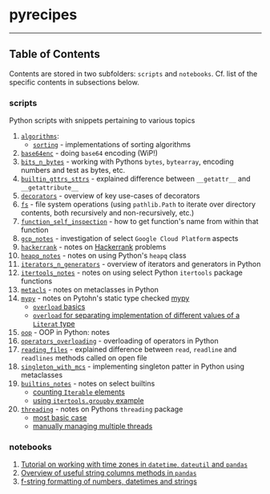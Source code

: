 # pyrecipes


----
## Table of Contents

Contents are stored in two subfolders: `scripts` and `notebooks`. 
Cf. list of the specific contents in subsections below.

### scripts 
Python scripts with snippets pertaining to various topics 
1. [`algorithms`](./scripts/algorithms):
   * [`sorting`](./scripts/algorithms/sorting) - implementations of sorting algorithms
2. [`base64enc`](./scripts/base64enc) - doing `base64` encoding (WiP!) 
3. [`bits_n_bytes`](./scripts/bits_n_bytes) - working with Pythons `bytes`, `bytearray`, encoding numbers and test as bytes, etc.
4. [`builtin_gttrs_sttrs`](./scripts/builtin_gttrs_sttrs) - explained difference between `__getattr__` and `__getattribute__`
5. [`decorators`](./scripts/decorators) - overview of key use-cases of decorators
6. [`fs`](./scripts/fs) - file system operations (using `pathlib.Path` to iterate over directory contents, both recursively and non-recursively, etc.)
7. [`function_self_inspection`](./scripts/function_self_inspection) - how to get function's name from within that function 
8. [`gcp_notes`](./scripts/gcp_notes) - investigation of select `Google Cloud Platform` aspects 
9. [`hackerrank`](./scripts/hackerrank) - notes on [Hackerrank](http://hackerrank.com/) problems
10. [`heapq_notes`](./scripts/heapq_notes) - notes on using Python's `heapq` class
11. [`iterators_n_generators`](./scripts/iterators_n_generators) - overview of iterators and generators in Python
12. [`itertools_notes`](./scripts/itertools_notes) - notes on using select Python `itertools` package functions
13. [`metacls`](./scripts/metacls) - notes on metaclasses in Python
14. [`mypy`](./scripts/mypy) - notes on Pytohn's static type checked [mypy](https://mypy.readthedocs.io/en/stable/)
    * [`overload` basics](./scripts/mypy/overload_basics.py)
    * [`overload` for separating implementation of different values of a `Literat` type](./scripts/mypy/overload_literal_type.py)
15. [`oop`](./scripts/oop) - OOP in Python: notes
16. [`operators_overloading`](./scripts/operators_overloading) - overloading of operators in Python
17. [`reading_files`](./scripts/reading_files) - explained difference between `read`, `readline` and `readlines` methods called on open file
18. [`singleton_with_mcs`](./scripts/singleton_with_mcs) - implementing singleton patter in Python using metaclasses
19. [`builtins_notes`](./scripts/builtins_notes) - notes on select builtins
    * [counting `Iterable` elements](./scripts/builtins_notes/counting_iterable_elements.py)
    * [using `itertools.groupby` example](./scripts/builtins_notes/using_itertools_groupby.py)
20. [`threading`](./scripts/threading_notes) - notes on Pythons `threading` package
    * [most basic case](./scripts/threading_notes/intro_to_threading.py)
    * [manually managing multiple threads](./scripts/threading_notes/multiple_threads_manually.py) 

### notebooks 
1. [Tutorial on working with time zones in `datetime`, `dateutil` and `pandas`](./notebooks/tutorial-timezones-datetime-dateutil-pandas.ipynb)
2. [Overview of useful string columns methods in `pandas`](./notebooks/dataframe_string_col_operations.ipynb)
3. [f-string formatting of numbers, datetimes and strings](./notebooks/fstring_tutorial.ipynb)
